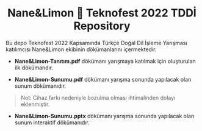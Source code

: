 <h1 align = 'Center'>Nane&Limon 🐍 Teknofest 2022 TDDİ Repository</h1>

<div>Bu depo Teknofest 2022 Kapsamında Türkçe Doğal Dil İşleme Yarışması katılımcısı Nane&Limon ekibinin dökümanlarını içermektedir.</div>


* **Nane&Limon-Tanıtım.pdf** dökümanı yarışmaya katılmak için oluşturulan ilk dökümandır.

* **Nane&Limon-Sunumu.pdf** dökümanı yarışma sonunda yapılacak olan sunum dökümanıdır.
> Not: Cihaz farkı nedeniyle bozulma olması ihtimalinden dolayı eklenmiştir.

* **Nane&Limon-Sunumu.pptx** dökümanı yarışma sonunda yapılacak olan sunum interaktif dökümanıdır.

